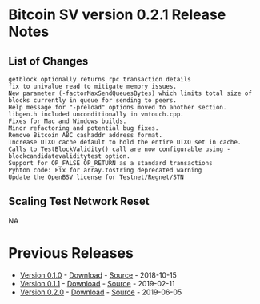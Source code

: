 # Bitcoin SV version 0.2.1 Release Notes

## List of Changes
    getblock optionally returns rpc transaction details
    fix to univalue read to mitigate memory issues. 
    New parameter (-factorMaxSendQueuesBytes) which limits total size of blocks currently in queue for sending to peers.
    Help message for "-preload" options moved to another section.
    libgen.h included unconditionally in vmtouch.cpp.
    Fixes for Mac and Windows builds.
    Minor refactoring and potential bug fixes.
    Remove Bitcoin ABC cashaddr address format.
    Increase UTXO cache default to hold the entire UTXO set in cache.
    Calls to TestBlockValidity() call are now configurable using -blockcandidatevaliditytest option.
    Support for OP_FALSE OP_RETURN as a standard transactions
    Pyhton code: Fix for array.tostring deprecated warning
    Update the OpenBSV license for Testnet/Regnet/STN

## Scaling Test Network Reset
NA

# Previous Releases
* [Version 0.1.0](release-notes-v0.1.0.md) - [Download](https://download.bitcoinsv.io/bitcoinsv/0.1.0/) - [Source](https://github.com/bitcoin-sv/bitcoin-sv/tree/v0.1.0) - 2018-10-15
* [Version 0.1.1](release-notes-v0.1.1.md) - [Download](https://download.bitcoinsv.io/bitcoinsv/0.1.1/) - [Source](https://github.com/bitcoin-sv/bitcoin-sv/tree/v0.1.1) - 2019-02-11
* [Version 0.2.0](release-notes-v0.2.0.md) - [Download](https://download.bitcoinsv.io/bitcoinsv/0.2.0/) - [Source](https://github.com/bitcoin-sv/bitcoin-sv/tree/v0.2.0) - 2019-06-05
